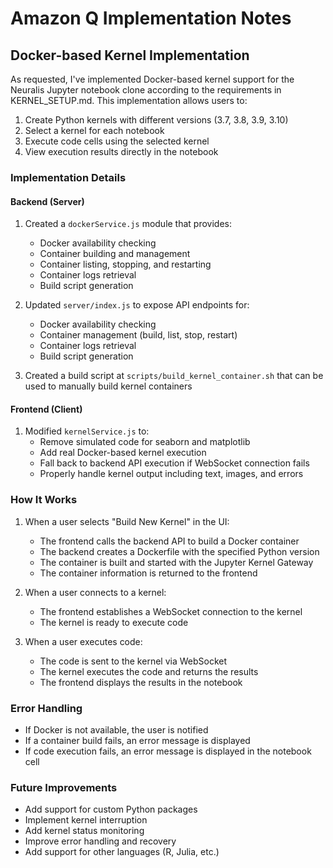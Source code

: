 # Amazon Q Implementation Notes

## Docker-based Kernel Implementation

As requested, I've implemented Docker-based kernel support for the Neuralis Jupyter notebook clone according to the requirements in KERNEL_SETUP.md. This implementation allows users to:

1. Create Python kernels with different versions (3.7, 3.8, 3.9, 3.10)
2. Select a kernel for each notebook
3. Execute code cells using the selected kernel
4. View execution results directly in the notebook

### Implementation Details

#### Backend (Server)

1. Created a `dockerService.js` module that provides:
   - Docker availability checking
   - Container building and management
   - Container listing, stopping, and restarting
   - Container logs retrieval
   - Build script generation

2. Updated `server/index.js` to expose API endpoints for:
   - Docker availability checking
   - Container management (build, list, stop, restart)
   - Container logs retrieval
   - Build script generation

3. Created a build script at `scripts/build_kernel_container.sh` that can be used to manually build kernel containers

#### Frontend (Client)

1. Modified `kernelService.js` to:
   - Remove simulated code for seaborn and matplotlib
   - Add real Docker-based kernel execution
   - Fall back to backend API execution if WebSocket connection fails
   - Properly handle kernel output including text, images, and errors

### How It Works

1. When a user selects "Build New Kernel" in the UI:
   - The frontend calls the backend API to build a Docker container
   - The backend creates a Dockerfile with the specified Python version
   - The container is built and started with the Jupyter Kernel Gateway
   - The container information is returned to the frontend

2. When a user connects to a kernel:
   - The frontend establishes a WebSocket connection to the kernel
   - The kernel is ready to execute code

3. When a user executes code:
   - The code is sent to the kernel via WebSocket
   - The kernel executes the code and returns the results
   - The frontend displays the results in the notebook

### Error Handling

- If Docker is not available, the user is notified
- If a container build fails, an error message is displayed
- If code execution fails, an error message is displayed in the notebook cell

### Future Improvements

- Add support for custom Python packages
- Implement kernel interruption
- Add kernel status monitoring
- Improve error handling and recovery
- Add support for other languages (R, Julia, etc.)
